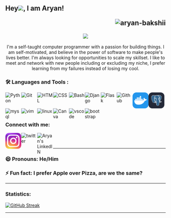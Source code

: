## Hey<img src="https://github.com/TheDudeThatCode/TheDudeThatCode/blob/master/Assets/Hi.gif" width="29">, I am Aryan!  <p align="right"> <img src="https://komarev.com/ghpvc/?username=harshhes&color=brightgreen" alt="aryan-bakshii"/> </p>


<div id="header" align="center">
  <img src="https://media.giphy.com/media/M9gbBd9nbDrOTu1Mqx/giphy.gif" width="100"/>
  <p>I'm a self-taught computer programmer with a passion for building things. I am self-motivated, and believe in the power of software to make people's lives better.
I'm always looking for opportunities to scale my skillset.
I like to meet and network with new people including or excluding my niche, I prefer learning from my failures instead of losing my cool.</p>
</div>


### :hammer_and_wrench: Languages and Tools :
<img align="left" alt="Python" width="50px" src="https://cdn.jsdelivr.net/gh/devicons/devicon/icons/python/python-original.svg">
<img align="left" alt="Git" width=50px src="https://cdn.jsdelivr.net/gh/devicons/devicon/icons/git/git-plain.svg"/>
<img align="left" alt="HTML" width=50px src="https://cdn.jsdelivr.net/gh/devicons/devicon/icons/html5/html5-original.svg">
<img align="left" alt="CSS" width=50px src="https://cdn.jsdelivr.net/gh/devicons/devicon/icons/css3/css3-original.svg">
<img align="left" alt="Bash" width=50px src="https://cdn.jsdelivr.net/gh/devicons/devicon/icons/bash/bash-original.svg" />
<img align="left" alt="Django" width=50px src="https://cdn.jsdelivr.net/gh/devicons/devicon/icons/django/django-plain.svg"/>
<img align="left" alt="Flask" width=50px src="https://cdn.jsdelivr.net/gh/devicons/devicon/icons/flask/flask-original.svg" />
<img align="left" alt="Github" width=50px src="https://cdn.jsdelivr.net/gh/devicons/devicon/icons/github/github-original.svg"/>
<img align="left" alt="Docker" width=50px src="https://github.com/tandpfun/skill-icons/blob/main/icons/Docker.svg"/>
<img align="left" alt="postgresql" width=50px src="https://github.com/tandpfun/skill-icons/blob/main/icons/PostgreSQL-Dark.svg" />
<img align="left" alt="mysql" width=50px src="https://cdn.jsdelivr.net/gh/devicons/devicon/icons/mysql/mysql-original-wordmark.svg" />
<img align="left" alt="vim" width=50px src="https://cdn.jsdelivr.net/gh/devicons/devicon/icons/vim/vim-original.svg" />
<img align="left" alt="linux" width=50px src="https://cdn.jsdelivr.net/gh/devicons/devicon/icons/linux/linux-original.svg" />
<img align="left" alt="Canva" width=50px src="https://cdn.jsdelivr.net/gh/devicons/devicon/icons/canva/canva-original.svg"/>
<img align="left" alt="vscode" width=50px src="https://cdn.jsdelivr.net/gh/devicons/devicon/icons/vscode/vscode-original.svg" />
<img align="left" alt="bootstrap" width=50px src="https://cdn.jsdelivr.net/gh/devicons/devicon/icons/bootstrap/bootstrap-original.svg" />

<br></br>
<br></br>

### Connect with me:

<a href="https://www.instagram.com/_aryan_bakshi_/">
  <img align="left" alt="Aryan's Instagram" width="50px" src="https://github.com/wle8300/instagram-logo/blob/874dffb6fe7e064ae524959b47dae15d6ffcf224/logo.svg" />
</a>
<a href="https://twitter.com/harshhes">
  <img align="left" alt="twitter" width="50px" src="https://github.com/johan/svg-cleanups/blob/master/logos/twitter.svg" />
</a>
<a href="https://www.linkedin.com/in/aryan-bakshi-005b27222/">
  <img  align="left" alt="Aryan's LinkedIN" width="50px"src="https://cdn.jsdelivr.net/gh/devicons/devicon/icons/linkedin/linkedin-original.svg" />
</a>

<br/>
<br>
<hr>

### 😄 Pronouns: He/Him

### ⚡ Fun fact: I prefer Apple over Pizza, are we the same?
<hr>

### Statistics:
[![GitHub Streak](https://streak-stats.demolab.com?user=aryan-bakshii&theme=neon&hide_border=true)](https://git.io/streak-stats)

<hr></hr>

